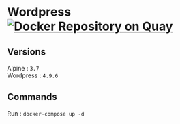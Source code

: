 # Wordpress [![Docker Repository on Quay](https://quay.io/repository/perriea/alpine-wordpress/status "Docker Repository on Quay")](https://quay.io/repository/perriea/alpine-wordpress)

## Versions

Alpine : `3.7`   
Wordpress : `4.9.6`   

## Commands
 
Run : `docker-compose up -d`